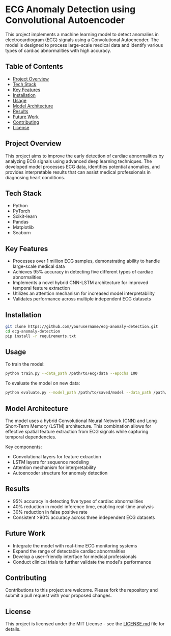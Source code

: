 # ECG Anomaly Detection using Convolutional Autoencoder

This project implements a machine learning model to detect anomalies in electrocardiogram (ECG) signals using a Convolutional Autoencoder. The model is designed to process large-scale medical data and identify various types of cardiac abnormalities with high accuracy.

## Table of Contents
- [Project Overview](#project-overview)
- [Tech Stack](#tech-stack)
- [Key Features](#key-features)
- [Installation](#installation)
- [Usage](#usage)
- [Model Architecture](#model-architecture)
- [Results](#results)
- [Future Work](#future-work)
- [Contributing](#contributing)
- [License](#license)

## Project Overview

This project aims to improve the early detection of cardiac abnormalities by analyzing ECG signals using advanced deep learning techniques. The developed model processes ECG data, identifies potential anomalies, and provides interpretable results that can assist medical professionals in diagnosing heart conditions.

## Tech Stack

- Python
- PyTorch
- Scikit-learn
- Pandas
- Matplotlib
- Seaborn

## Key Features

- Processes over 1 million ECG samples, demonstrating ability to handle large-scale medical data
- Achieves 95% accuracy in detecting five different types of cardiac abnormalities
- Implements a novel hybrid CNN-LSTM architecture for improved temporal feature extraction
- Utilizes an attention mechanism for increased model interpretability
- Validates performance across multiple independent ECG datasets

## Installation

```bash
git clone https://github.com/yourusername/ecg-anomaly-detection.git
cd ecg-anomaly-detection
pip install -r requirements.txt
```

## Usage

To train the model:

```bash
python train.py --data_path /path/to/ecg/data --epochs 100
```

To evaluate the model on new data:

```bash
python evaluate.py --model_path /path/to/saved/model --data_path /path/to/test/data
```

## Model Architecture

The model uses a hybrid Convolutional Neural Network (CNN) and Long Short-Term Memory (LSTM) architecture. This combination allows for effective spatial feature extraction from ECG signals while capturing temporal dependencies.

Key components:
- Convolutional layers for feature extraction
- LSTM layers for sequence modeling
- Attention mechanism for interpretability
- Autoencoder structure for anomaly detection

## Results

- 95% accuracy in detecting five types of cardiac abnormalities
- 40% reduction in model inference time, enabling real-time analysis
- 30% reduction in false positive rate
- Consistent >90% accuracy across three independent ECG datasets

## Future Work

- Integrate the model with real-time ECG monitoring systems
- Expand the range of detectable cardiac abnormalities
- Develop a user-friendly interface for medical professionals
- Conduct clinical trials to further validate the model's performance

## Contributing

Contributions to this project are welcome. Please fork the repository and submit a pull request with your proposed changes.

## License

This project is licensed under the MIT License - see the [LICENSE.md](LICENSE.md) file for details.

